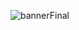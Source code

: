 ![bannerFinal](https://github.com/adityaanand0001/adityaanand0001/assets/98987504/555108e4-739a-4b65-bb27-a8e531b0f2d4)

